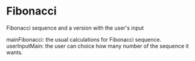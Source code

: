 # Fibonacci

Fibonacci sequence and a version with the user's input 

mainFibonacci: the usual calculations for Fibonacci sequence.
userInputMain: the user can choice how many number of the sequence it wants.

